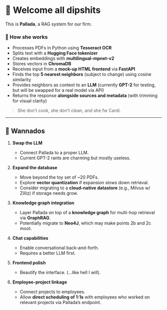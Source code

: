 # 👋 Welcome all dipshits  

This is **Pallada**, a RAG system for our firm.  

### 🔧 How she works  
- Processes PDFs in Python using **Tesseract OCR**  
- Splits text with a **Hugging Face tokenizer**  
- Creates embeddings with **multilingual-mpnet-v2**  
- Stores vectors in **ChromaDB**  
- Receives input from a **mock-up HTML frontend** via **FastAPI**  
- Finds the top **5 nearest neighbors** (subject to change) using cosine similarity  
- Provides neighbors as context to an **LLM** (currently **GPT-2** for testing, but will be swapped for a real model via API)  
- Returns the response **alongside sources and metadata** (with trimming for visual clarity)  

> She don’t cook, she don’t clean, and she fw Cardi.  

---

## 📝 Wannados  

1. **Swap the LLM**  
   - Connect Pallada to a proper LLM.  
   - Current GPT-2 rants are charming but mostly useless.  

2. **Expand the database**  
   - Move beyond the toy set of ~20 PDFs.  
   - Explore **vector quantization** if expansion slows down retrieval.  
   - Consider migrating to a **cloud-native datastore** (e.g., Milvus w/ Zilliz) if storage needs grow.  

3. **Knowledge graph integration**  
   - Layer Pallada on top of a **knowledge graph** for multi-hop retrieval via **GraphRAG**.  
   - Potentially migrate to **Neo4J**, which may make points 2b and 2c moot.  

4. **Chat capabilities**  
   - Enable conversational back-and-forth.  
   - Requires a better LLM first.  

5. **Frontend polish**  
   - Beautify the interface. (…like hell I will).  

6. **Employee-project linkage**  
   - Connect projects to employees.  
   - Allow **direct scheduling of 1:1s** with employees who worked on relevant projects via Pallada’s endpoint.  
